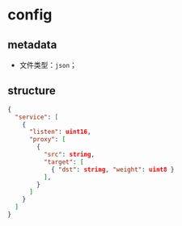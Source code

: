 # config

## metadata

* 文件类型：`json`；

## structure

```json
{
  "service": [
    {
      "listen": uint16,
      "proxy": [
        {
          "src": string,
          "target": [
            { "dst": string, "weight": uint8 }
          ],
        }
      ]
    }
  ]
}
```
